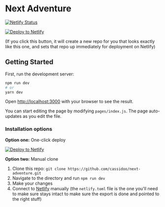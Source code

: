 # Next Adventure

[![Netlify Status](https://api.netlify.com/api/v1/badges/f15231a7-3768-4634-a80c-f9d52ce062bf/deploy-status)](https://app.netlify.com/sites/elated-elion-d2f873/deploys)

[![Deploy to Netlify](https://www.netlify.com/img/deploy/button.svg)](https://app.netlify.com/start/deploy?repository=https://github.com/cassidoo/next-adventure&utm_source=github&utm_medium=adventure-cs&utm_campaign=devex)

(If you click this button, it will create a new repo for you that looks exactly like this one, and sets that repo up immediately for deployment on Netlify)

## Getting Started

First, run the development server:

```bash
npm run dev
# or
yarn dev
```

Open [http://localhost:3000](http://localhost:3000) with your browser to see the result.

You can start editing the page by modifying `pages/index.js`. The page auto-updates as you edit the file.

### Installation options

**Option one:** One-click deploy

[![Deploy to Netlify](https://www.netlify.com/img/deploy/button.svg)](https://app.netlify.com/start/deploy?repository=https://github.com/cassidoo/next-adventure&utm_source=github&utm_medium=adventure-cs&utm_campaign=devex)

**Option two:** Manual clone

1. Clone this repo: `git clone https://github.com/cassidoo/next-adventure.git`
2. Navigate to the directory and run `npm run dev`
3. Make your changes
4. Connect to [Netlify](https://url.netlify.com/BJVNu53Pv) manually (the `netlify.toml` file is the one you'll need to make sure stays intact to make sure the export is done and pointed to the right stuff)
